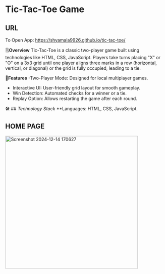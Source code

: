 # Tic-Tac-Toe Game

## URL
To Open App:  https://shyamala9926.github.io/tic-tac-toe/

🗒️**Overview**
Tic-Tac-Toe is a classic two-player game built using technologies like HTML, CSS, JavaScript. Players take turns placing "X" or "O" on a 3x3 grid until one player aligns three marks in a row (horizontal, vertical, or diagonal) or the grid is fully occupied, leading to a tie.

🚀**Features**
-Two-Player Mode: Designed for local multiplayer games.
- Interactive UI: User-friendly grid layout for smooth gameplay.
- Win Detection: Automated checks for a winner or a tie.
- Replay Option: Allows restarting the game after each round. 

🛠️ ## *Technology Stack*
**Languages: HTML, CSS, JavaScript.

## HOME PAGE
<img width="420" alt="Screenshot 2024-12-14 170627" src="https://github.com/user-attachments/assets/933cb5ba-c000-450c-bb84-ee17af8716f2" />


